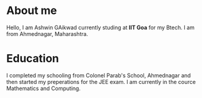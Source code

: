 # About me
Hello, I am Ashwin GAikwad currently studing at **IIT Goa** for my Btech. I am from Ahmednagar, Maharashtra.
# Education
I completed my schooling from Colonel Parab's School, Ahmednagar and then started my preperations for the JEE exam. I am currently in the cource Mathematics and Computing.
